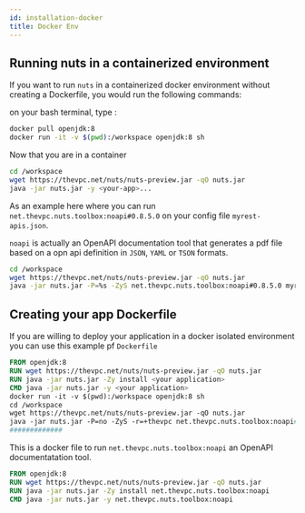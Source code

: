 ```yaml
---
id: installation-docker
title: Docker Env
---
```



## Running nuts in a containerized environment
If you want to run `nuts` in a containerized docker environment without creating a Dockerfile, you would run the following commands:

on your bash terminal, type :
```bash
docker pull openjdk:8
docker run -it -v $(pwd):/workspace openjdk:8 sh
```

Now that you are in a container

```bash
cd /workspace
wget https://thevpc.net/nuts/nuts-preview.jar -qO nuts.jar
java -jar nuts.jar -y <your-app>...
```

As an example here where you can run `net.thevpc.nuts.toolbox:noapi#0.8.5.0` on your config file `myrest-apis.json`.

`noapi` is actually an OpenAPI documentation tool that generates a pdf file based on a opn api definition in `JSON`, `YAML` or `TSON` formats.

```bash
cd /workspace
wget https://thevpc.net/nuts/nuts-preview.jar -qO nuts.jar
java -jar nuts.jar -P=%s -ZyS net.thevpc.nuts.toolbox:noapi#0.8.5.0 myrest-apis.json
```


## Creating your app Dockerfile

If you are willing to deploy your application in a docker isolated environment you can use this example pf `Dockerfile` 

```Dockerfile
FROM openjdk:8
RUN wget https://thevpc.net/nuts/nuts-preview.jar -qO nuts.jar
RUN java -jar nuts.jar -Zy install <your application>
CMD java -jar nuts.jar -y <your application>
docker run -it -v $(pwd):/workspace openjdk:8 sh
cd /workspace
wget https://thevpc.net/nuts/nuts-preview.jar -qO nuts.jar
java -jar nuts.jar -P=no -ZyS -r=+thevpc net.thevpc.nuts.toolbox:noapi#0.8.5.0 buat-insurance-connector.json
#############

```

This is a docker file to run `net.thevpc.nuts.toolbox:noapi` an OpenAPI documentatation tool.

```Dockerfile
FROM openjdk:8
RUN wget https://thevpc.net/nuts/nuts-preview.jar -qO nuts.jar
RUN java -jar nuts.jar -Zy install net.thevpc.nuts.toolbox:noapi
CMD java -jar nuts.jar -y net.thevpc.nuts.toolbox:noapi
```